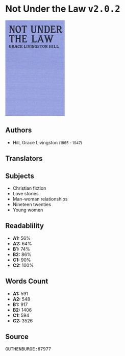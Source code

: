 # Not Under the Law <kbd>v2.0.2</kbd>

![](./cover.medium.jpg "")

## Authors


 - Hill, Grace Livingston <small>(1865 - 1947)</small>

## Translators



## Subjects


 - Christian fiction
 - Love stories
 - Man-woman relationships
 - Nineteen twenties
 - Young women

## Readablility


 - **A1:** 56%
 - **A2:** 64%
 - **B1:** 74%
 - **B2:** 86%
 - **C1:** 90%
 - **C2:** 100%

## Words Count


 - **A1:** 591
 - **A2:** 548
 - **B1:** 917
 - **B2:** 1406
 - **C1:** 594
 - **C2:** 3526

## Source


<kbd>GUTHENBURGE:67977</kbd>
